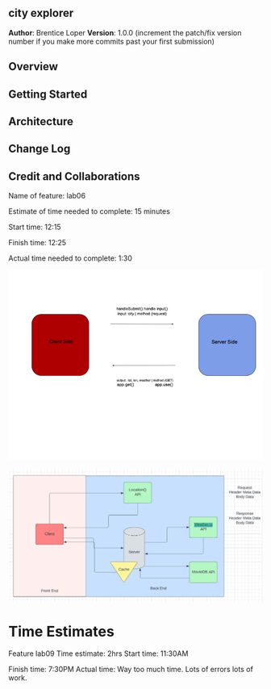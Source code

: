 ## city explorer

**Author**: Brentice Loper
**Version**: 1.0.0 (increment the patch/fix version number if you make more commits past your first submission)

## Overview
<!-- Provide a high level overview of what this application is and why you are building it, beyond the fact that it's an assignment for this class. (i.e. What's your problem domain?) -->

## Getting Started
<!-- What are the steps that a user must take in order to build this app on their own machine and get it running? -->

## Architecture
<!-- Provide a detailed description of the application design. What technologies (languages, libraries, etc) you're using, and any other relevant design information. -->

## Change Log
<!-- Use this area to document the iterative changes made to your application as each feature is successfully implemented. Use time stamps. Here's an example:

01-01-2001 4:59pm - Application now has a fully-functional express server, with a GET route for the location resource. -->

## Credit and Collaborations
<!-- Give credit (and a link) to other people or resources that helped you build this application. -->

Name of feature: lab06

Estimate of time needed to complete: 15 minutes

Start time: 12:15

Finish time: 12:25

Actual time needed to complete: 1:30

![WRRC](WRRC1.jpg)

![WRRC](WRRC2.png)

# Time Estimates
Feature lab09
Time estimate: 2hrs
Start time: 11:30AM

Finish time: 7:30PM
Actual time: Way too much time. Lots of errors lots of work. 